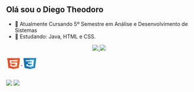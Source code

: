 ## Olá sou o Diego Theodoro

- 🔭 Atualmente Cursando 5º Semestre em Análise e Desenvolvimento de Sistemas
- 🌱 Estudando: Java, HTML e CSS.
 
<div align="center">
  <a href="https://github.com/diegootheodoro">
  <img height="180em" src="https://github-readme-stats.vercel.app/api?username=diegotheodoro&show_icons=true&theme=react&include_all_commits=true&count_private=true"/>
  <img height="180em" src="https://github-readme-stats.vercel.app/api/top-langs/?username=diegotheodoro&layout=compact&langs_count=7&theme=react"/>
</div>
<div style="display: inline_block"><br>
  <img align="center" alt="Diego-HTML" height="30" width="40" src="https://raw.githubusercontent.com/devicons/devicon/master/icons/html5/html5-original.svg">
  <img align="center" alt="Diego-CSS" height="30" width="40" src="https://raw.githubusercontent.com/devicons/devicon/master/icons/css3/css3-original.svg">
</div>
 
 ##
 
<div>
<a href="https://www.linkedin.com/in/diego-theodoro-36488288/" target="_blank"><img src="https://img.shields.io/badge/-LinkedIn-%230077B5?style=for-the-badge&logo=linkedin&logoColor=white" target="_blank"></a>
<a href = "mailto:theodoro.diego@gmailcom"><img src="https://img.shields.io/badge/Gmail-D14836?style=for-the-badge&logo=gmail&logoColor=white" target="_blank"></a>
</div>
